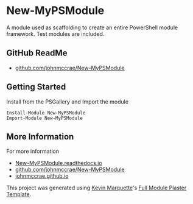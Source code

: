 # New-MyPSModule 

A module used as scaffolding to create an entire PowerShell module framework. Test modules are included. 

## GitHub ReadMe

* [github.com/johnmccrae/New-MyPSModule](https://github.com/johnmccrae/New-MyPSModule)

## Getting Started

Install from the PSGallery and Import the module

    Install-Module New-MyPSModule 
    Import-Module New-MyPSModule 


## More Information

For more information

* [New-MyPSModule.readthedocs.io](http://New-MyPSModule.readthedocs.io)
* [github.com/johnmccrae/New-MyPSModule](https://github.com/johnmccrae/New-MyPSModule)
* [johnmccrae.github.io](https://johnmccrae.github.io)


This project was generated using [Kevin Marquette](http://kevinmarquette.github.io)'s [Full Module Plaster Template](https://github.com/KevinMarquette/PlasterTemplates/tree/master/FullModuleTemplate).
